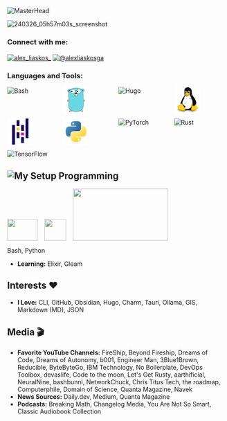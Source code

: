![MasterHead](https://github.com/AlexandrosLiaskos/AlexandrosLiaskos/assets/128935863/d550e5fd-a1e6-49de-9b49-adee0c2936b9)


![240326_05h57m03s_screenshot](https://github.com/AlexandrosLiaskos/AlexandrosLiaskos/assets/128935863/e4f0389d-cfcd-4198-8e03-84c072ee4c06)


<h3 align="left">Connect with me:</h3>
<p align="left">
<a href="https://instagram.com/alex_liaskos_" target="blank"><img align="center" src="https://raw.githubusercontent.com/rahuldkjain/github-profile-readme-generator/master/src/images/icons/Social/instagram.svg" alt="alex_liaskos_" height="30" width="40" /></a>
<a href="https://medium.com/@alexliaskosga" target="blank"><img align="center" src="https://raw.githubusercontent.com/rahuldkjain/github-profile-readme-generator/master/src/images/icons/Social/medium.svg" alt="@alexliaskosga" height="30" width="40" /></a>
    
</p>
<h3 align="left">Languages and Tools:</h3>
<div align="left" style="display: grid; grid-template-columns: repeat(4, 1fr); gap: 10px;">
    <a href="https://www.gnu.org/software/bash/" target="_blank" rel="noreferrer" style="text-decoration: none;">
        <img src="https://www.vectorlogo.zone/logos/gnu_bash/gnu_bash-icon.svg" alt="Bash" width="60" height="60"/>
    </a>
    <a href="https://golang.org" target="_blank" rel="noreferrer" style="text-decoration: none;">
        <img src="https://raw.githubusercontent.com/devicons/devicon/master/icons/go/go-original.svg" alt="Go" width="60" height="60"/>
    </a>
    <a href="https://gohugo.io/" target="_blank" rel="noreferrer" style="text-decoration: none;">
        <img src="https://api.iconify.design/logos-hugo.svg" alt="Hugo" width="60" height="60"/>
    </a>
    <a href="https://www.linux.org/" target="_blank" rel="noreferrer" style="text-decoration: none;">
        <img src="https://raw.githubusercontent.com/devicons/devicon/master/icons/linux/linux-original.svg" alt="Linux" width="60" height="60"/>
    </a>
    <a href="https://pandas.pydata.org/" target="_blank" rel="noreferrer" style="text-decoration: none;">
        <img src="https://raw.githubusercontent.com/devicons/devicon/master/icons/pandas/pandas-original.svg" alt="Pandas" width="60" height="60"/>
    </a>
    <a href="https://www.python.org" target="_blank" rel="noreferrer" style="text-decoration: none;">
        <img src="https://raw.githubusercontent.com/devicons/devicon/master/icons/python/python-original.svg" alt="Python" width="60" height="60"/>
    </a>
    <a href="https://pytorch.org/" target="_blank" rel="noreferrer" style="text-decoration: none;">
        <img src="https://www.vectorlogo.zone/logos/pytorch/pytorch-icon.svg" alt="PyTorch" width="60" height="60"/>
    </a>
    <a href="https://www.rust-lang.org" target="_blank" rel="noreferrer" style="text-decoration: none;">
        <img src="https://github.com/AlexandrosLiaskos/AlexandrosLiaskos/assets/128935863/2f0f0ec5-558e-489d-8fdf-f1020bdfcb38" alt="Rust" width="60" height="60"/>
    </a>
    <a href="https://www.tensorflow.org" target="_blank" rel="noreferrer" style="text-decoration: none;">
        <img src="https://www.vectorlogo.zone/logos/tensorflow/tensorflow-icon.svg" alt="TensorFlow" width="60" height="60"/>
    </a>
</div>

## <img src="https://github.com/AlexandrosLiaskos/Alexandros-Liaskos/assets/128935863/1de6b213-d86a-44b7-897e-c086e9e2eced" width="30" height="30" style="vertical-align: bottom;" alt="My Setup"> Programming
<img src="https://github.com/AlexandrosLiaskos/AlexandrosLiaskos/assets/128935863/27f41921-c69d-4904-b82b-6521db4dce1e" width="70" height="50" style="vertical-align: bottom;">&nbsp;&nbsp;&nbsp;
<img src="https://github.com/AlexandrosLiaskos/AlexandrosLiaskos/assets/128935863/6159bb72-42ea-4bc3-9199-457e53f76878" width="50" height="50" style="vertical-align: bottom;">&nbsp;&nbsp;&nbsp;
<img src="https://github.com/AlexandrosLiaskos/AlexandrosLiaskos/assets/128935863/28af794c-a729-476f-9261-d44a07d71055" width="220" height="120" style="vertical-align: bottom;">



Bash, Python
- **Learning:** Elixir, Gleam

## Interests ❤️
- **I Love:** CLI, GitHub, Obsidian, Hugo, Charm, Tauri, Ollama, GIS, Markdown (MD), JSON

## Media 🎬
- **Favorite YouTube Channels:** FireShip, Beyond Fireship, Dreams of Code, Dreams of Autonomy, b001, Engineer Man, 3Blue1Brown, Reducible, ByteByteGo, IBM Technology, No Boilerplate, DevOps Toolbox, devaslife, Code to the moon, Let's Get Rusty, aarthificial, NeuralNine, bashbunni, NetworkChuck, Chris Titus Tech, the roadmap, Computerphile, Domain of Science, Quanta Magazine, Navek
- **News Sources:** Daily.dev, Medium, Quanta Magazine
- **Podcasts:** Breaking Math, Changelog Media, You Are Not So Smart, Classic Audiobook Collection
